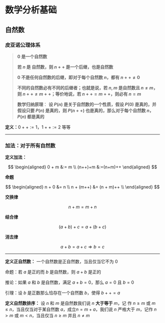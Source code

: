 # 数学分析基础

[annotation]: <id> (2eed1dbc-5ec4-4c25-af2d-79611a62a379)
[annotation]: <status> (protect)
[annotation]: <create_time> (2020-03-18 23:40:35)
[annotation]: <category> (数学理论)
[annotation]: <comments> (false)
[annotation]: <url> (http://blog.ccyg.studio/article/2eed1dbc-5ec4-4c25-af2d-79611a62a379)

## 自然数

### 皮亚诺公理体系

> **$0$ 是一个自然数**
> 
> **若 $n$ 是 自然数，则 $n++$ 是一个后继，也是自然数**
> 
> **$0$ 不是任何自然数的后继，即对于每个自然数 $n$，都有 $n++ \neq 0$**
> 
> **不同的自然数必有不同的后继者；也就是说，若 $n, m$ 是自然数且 $n \neq m$，则 $n++ \neq m++$；等价地说，若 $n++ = m++$，则必有 $n = m$**
> 
> **数学归纳原理**： **设 $P(n)$ 是关于自然数的一个性质，假设 $P(0)$ 是真的，并假设只要 $P(n)$ 是真的，则 $P(n++)$ 也是真的，那么对于每个自然数 $n$，$P(n)$ 都是真的**

**定义：**$0++:=1$，$1++:=2$ 等等

---

### 加法：对于所有自然数

**定义加法：**

$$
\begin{aligned}
0 + m &:= m \\
(n++)+m &:=(n+m)++  
\end{aligned}
$$

**命题**

$$
\begin{aligned}
n + 0 &= n  \\
n + (m++) &= (n + m)++ \\
\end{aligned}
$$

**交换律**

$$
n + m = m + n
$$

**结合律**

$$
(a + b) + c = a + (b + c)
$$

**消去律**

$$
a + b = a + c \Rightarrow b = c
$$

---

**定义正自然数：** 一个自然数是正自然数，当且仅当它不为 $0$

命题：若 $a$ 是正的而 $b$ 是自然数，则 $a+b$ 是正的

推论：如果 $a$ 和 $b$ 是自然数，满足 $a+ b = 0$，那么 $a=0$ 且 $b = 0$

引理：设 $b$ 是正数那么恰存在一个自然数 $b$，使得 $b+ + =a$

**定义自然数排序：** 设 $n$ 和 $m$ 是自然数我们说 $n$ **大于等于** $m$，记
作 $n \geqslant m$ 或 $m \leqslant n$，当且仅当对于某自然数 $a$，成立$n = m+a$，我们说 $n$ 严格大于 $m$，记作 $n > m$ 或 $m < n$，当且仅当 $n \geqslant m$ 并且 $n \neq m$ 